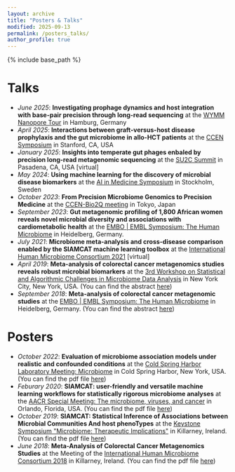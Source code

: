 ```yaml
---
layout: archive
title: "Posters & Talks"
modified: 2025-09-13
permalink: /posters_talks/
author_profile: true
---
```


{% include base_path %}

# Talks

- _June 2025_: __Investigating prophage dynamics and host integration with base-pair precision through long-read sequencing__ at the [WYMM Nanopore Tour](https://nanoporetech.com/about/events/nanopore-days/wymm-tour-hamburg) in Hamburg, Germany
- _April 2025_: __Interactions between graft-versus-host disease prophylaxis and the gut microbiome in allo-HCT patients__ at the [CCEN Symposium](https://cancerconvergence.org/) in Stanford, CA, USA
- _January 2025_: __Insights into temperate gut phages enbaled by precision long-read metagenomic sequencing__ at the [SU2C Summit](https://fundraise.standuptocancer.org/) in Pasadena, CA, USA [virtual]
- _May 2024_: __Using machine learning for the discovery of microbial disease biomarkers__ at the [AI in Medicine Symposium](https://news.ki.se/media/144402/download) in Stockholm, Sweden
- _October 2023_: __From Precision Microbiome Genomics to Precision Medicine__ at the [CCEN-Bio2Q meeting](https://bio2q.keio.ac.jp/news/ccen-bio2q-meeting/) in Tokyo, Japan
- _September 2023_:  __Gut metagenomic profiling of 1,800 African women reveals novel microbial diversity and associations with cardiometabolic health__ at the [EMBO \| EMBL Symposium: The Human Microbiome](https://www.embl.org/about/info/course-and-conference-office/events/ees23-08/) in Heidelberg, Germany.
- _July 2021_: __Microbiome meta-analysis and cross-disease comparison enabled by the SIAMCAT machine learning toolbox__ at the [International Human Microbiome Consortium 2021](ihmc2021.com) [virtual]
- _April 2019_:  __Meta-analysis of colorectal cancer metagenomics studies reveals robust microbial biomarkers__ at the [3rd Workshop on Statistical and Algorithmic Challenges in Microbiome Data Analysis](https://www.simonsfoundation.org/event/3rd-workshop-on-statistical-and-algorithmic-challenges-in-microbiome-data-analysis/) in New York City, New York, USA. (You can find the abstract [here](https://github.com/jakob-wirbel/jakob-wirbel.github.io/blob/master/files/2019-04-01_talk_sacmda.md))
- _September 2018_: __Meta-analysis of colorectal cancer metagenomic studies__ at the [EMBO \| EMBL Symposium: The Human Microbiome](https://www.embo-embl-symposia.org/symposia/2018/EES18-09/) in Heidelberg, Germany. (You can find the abstract [here](https://github.com/jakob-wirbel/jakob-wirbel.github.io/blob/master/files/2018-09-17_talk_embl.md))


# Posters

- _October 2022_: __Evaluation of microbiome association models under realistic and confounded conditions__ at the [Cold Spring Harbor Laboratory Meeting: Microbiome](https://meetings.cshl.edu/meetings.aspx?meet=biome&year=22) in Cold Spring Harbor, New York, USA. (You can find the pdf file [here](https://github.com/jakob-wirbel/jakob-wirbel.github.io/blob/master/files/2022-10_poster_cshl.pdf))
- _Feburary 2020_: __SIAMCAT: user-friendly and versatile machine learning workflows for statistically rigorous microbiome analyses__ at the [AACR Special Meeting: The microbiome, viruses, and cancer](https://www.aacr.org/meeting/microbiome-2020/) in Orlando, Florida, USA. (You can find the pdf file [here](https://github.com/jakob-wirbel/jakob-wirbel.github.io/blob/master/files/2020-02_poster_aacr.pdf))
- _October 2019_:  __SIAMCAT: Statistical Inference of Associations between Microbial Communities And host phenoTypes__ at the [Keystone Symposium "Microbiome: Therapeutic Implications"](https://www.keystonesymposia.org/index.cfm?e=web.Meeting.Program&meetingid=1696) in Killarney, Ireland. (You can find the pdf file [here](https://github.com/jakob-wirbel/jakob-wirbel.github.io/blob/master/files/2019-10_poster_keystone.pdf))
- _June 2018_: __Meta-Analysis of Colorectal Cancer Metagenomics Studies__ at the Meeting of the [International Human Microbiome Consortium 2018](http://apc.ucc.ie/ihmc-2018/) in Killarney, Ireland. (You can find the pdf file [here](https://github.com/jakob-wirbel/jakob-wirbel.github.io/blob/master/files/2018-06_poster_ihmc.pdf))
